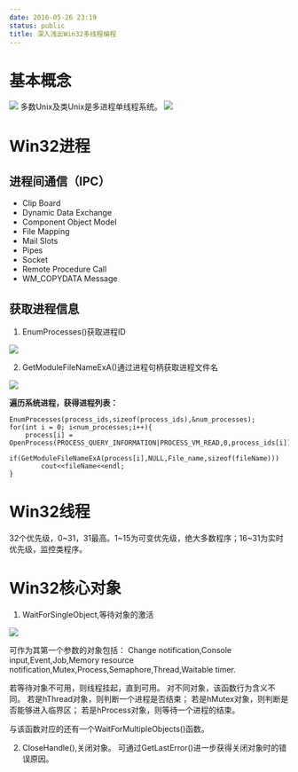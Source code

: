 ```yaml
---
date: 2016-05-26 23:19
status: public
title: 深入浅出Win32多线程编程
---
```


# 基本概念
![](~/23-21-31.jpg)
多数Unix及类Unix是多进程单线程系统。
![](~/23-24-19.jpg)

# Win32进程

## 进程间通信（IPC）
* Clip Board
* Dynamic Data Exchange
* Component Object Model
* File Mapping
* Mail Slots
* Pipes
* Socket
* Remote Procedure Call
* WM_COPYDATA Message

## 获取进程信息
1. EnumProcesses()获取进程ID

![](~/23-32-39.jpg)

2. GetModuleFileNameExA()通过进程句柄获取进程文件名

![](~/23-35-42.jpg)


**遍历系统进程，获得进程列表：**
```C++:n
EnumProcesses(process_ids,sizeof(process_ids),&num_processes);
for(int i = 0; i<num_processes;i++){
    process[i] = OpenProcess(PROCESS_QUERY_INFORMATION|PROCESS_VM_READ,0,process_ids[i]);
    if(GetModuleFileNameExA(process[i],NULL,File_name,sizeof(fileName)))
        cout<<fileName<<endl;
}
```


# Win32线程
32个优先级，0~31，31最高。1~15为可变优先级，绝大多数程序；16~31为实时优先级，监控类程序。

# Win32核心对象
1. WaitForSingleObject,等待对象的激活

![](~/23-54-26.jpg)

可作为其第一个参数的对象包括：
Change notification,Console input,Event,Job,Memory resource notification,Mutex,Process,Semaphore,Thread,Waitable timer.

若等待对象不可用，则线程挂起，直到可用。
对不同对象，该函数行为含义不同。
若是hThread对象，则判断一个进程是否结束；
若是hMutex对象，则判断是否能够进入临界区；
若是hProcess对象，则等待一个进程的结束。

与该函数对应的还有一个WaitForMultipleObjects()函数。

2. CloseHandle(),关闭对象。
可通过GetLastError()进一步获得关闭对象时的错误原因。